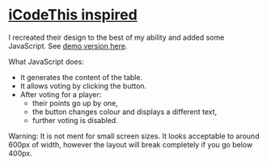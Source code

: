 ﻿# [iCodeThis inspired](https://icodethis.com/)  

I recreated their design to the best of my ability and added some JavaScript. See [demo version here](https://veelcheck.github.io/leaderboard/).   

What JavaScript does:
* It generates the content of the table.
* It allows voting by clicking the button.
* After voting for a player:  
    - their points go up by one, 
    - the button changes colour and displays a different text,
    - further voting is disabled.  

Warning: It is not ment for small screen sizes. It looks acceptable to around 600px of width, however the layout will break completely if you go below 400px.
